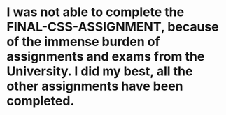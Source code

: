 # I was not able to complete the FINAL-CSS-ASSIGNMENT, because of the immense burden of assignments and exams from the University. I did my best, all the other assignments have been completed.